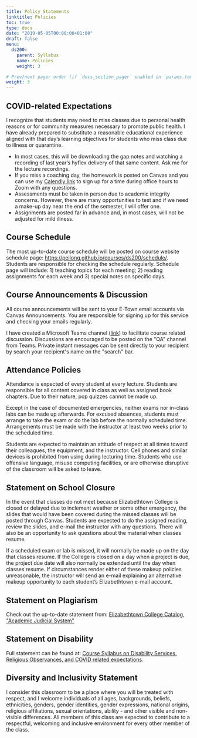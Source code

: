 ```yaml
---
title: Policy Statements
linktitle: Policies
toc: true
type: docs
date: "2019-05-05T00:00:00+01:00"
draft: false
menu:
  ds200:
    parent: Syllabus
    name: Policies
    weight: 3

# Prev/next pager order (if `docs_section_pager` enabled in `params.toml`)
weight: 3
---
```


## COVID-related Expectations

I recognize that students may need to miss classes due to personal health reasons or for community measures necessary to promote public health. I have already prepared to substitute a reasonable educational experience aligned with that day’s learning objectives for students who miss class due to illness or quarantine.

+ In most cases, this will be downloading the gap notes and watching a recording of last year’s hyflex delivery of that same content. Ask me for the lecture recordings.
+ If you miss a coaching day, the homework is posted on Canvas and you can use my [Calendly link](https://calendly.com/dr_li/) to sign up for a time during office hours to Zoom with any questions.
+ Assessments must be taken in person due to academic integrity concerns. However, there are many opportunities to test and if we need a make-up day near the end of the semester, I will offer one.
+ Assignments are posted far in advance and, in most cases, will not be adjusted for mild illness.


## Course Schedule
The most up-to-date course schedule will be posted on course website schedule page: https://peilong.github.io/courses/ds200/schedule/. Students are responsible for checking the schedule regularly. Schedule page will include: 1) teaching topics for each meeting; 2) reading assignments for each week and 3) special notes on specific days.

## Course Announcements & Discussion

All course announcements will be sent to your E-Town email accounts via Canvas Announcements. You are responsible for signing up for this service and checking your emails regularly.

I have created a Microsoft Teams channel ([link](https://teams.microsoft.com/l/team/19%3aa8cdd959c2e249a989d401e20fc95524%40thread.tacv2/conversations?groupId=81ffa3c7-aa45-454a-b495-7f43c78e5024&tenantId=1d884f12-a0d7-42f0-8b15-3a91c853bcb5)) to facilitate course related discussion.  Discussions are encouraged to be posted on the "QA" channel from Teams. Private instant messages can be sent directly to your recipient by search your recipient's name on the "search" bar.

## Attendance Policies

Attendance is expected of every student at every lecture. Students are responsible for all content covered in class as well as assigned book chapters. Due to their nature, pop quizzes cannot be made up.

Except in the case of documented emergencies, neither exams nor in-class labs can be made up afterwards.  For excused absences, students must arrange to take the exam or do the lab before the normally scheduled time.  Arrangements must be made with the instructor at least two weeks prior to the scheduled time.

Students are expected to maintain an attitude of respect at all times toward their colleagues, the equipment, and the instructor.  Cell phones and similar devices is prohibited from using during lecturing time.  Students who use offensive language, misuse computing facilities, or are otherwise disruptive of the classroom will be asked to leave.


## Statement on School Closure

In the event that classes do not meet because Elizabethtown College is closed or delayed due to inclement weather or some other emergency, the slides that would have been covered during the missed classes will be posted through Canvas.  Students are expected to do the assigned reading, review the slides, and e-mail the instructor with any questions. There will also be an opportunity to ask questions about the material when classes resume.

If a scheduled exam or lab is missed, it will normally be made up on the day that classes resume.  If the College is closed on a day when a project is due, the project due date will also normally be extended until the day when classes resume.  If circumstances render either of these makeup policies unreasonable, the instructor will send an e-mail explaining an alternative makeup opportunity to each student’s Elizabethtown e-mail account.

## Statement on Plagiarism

Check out the up-to-date statement from: [Elizabethtown College Catalog, "Academic Judicial System"](https://catalog.etown.edu/content.php?catoid=24&navoid=1233#Academic_Judicial_System)

## Statement on Disability

Full statement can be found at: [Course Syllabus on Disability Services, Religious Observances, and COVID related expectations](https://elizabethtown-my.sharepoint.com/:w:/g/personal/ouimetc_etown_edu/EfZ-QooKt_VPjgwsWJz230wB3Rb6CIHsPvE0xuqWCpr-UA?e=4%3acZzjpW&at=9).

 
## Diversity and Inclusivity Statement

I consider this classroom to be a place where you will be treated with respect, and I welcome individuals of all ages, backgrounds, beliefs, ethnicities, genders, gender identities, gender expressions, national origins, religious affiliations, sexual orientations, ability - and other visible and non-visible differences. All members of this class are expected to contribute to a respectful, welcoming and inclusive environment for every other member of the class. 